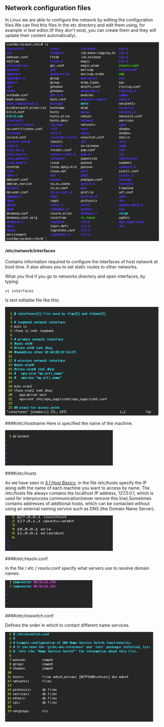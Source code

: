 ## Network configuration files

In Linux we are able to configure the network by editing the configuration files.We can find this files in the etc directory and edit them using, for example *vi* text editor.(If they don't exist, you can create them and they will update their content automatically).

![filesetc](img6/etc.jpg)

#### /etc/network/interfaces

Contains information required to configure the interfaces of host network at boot time. It also allows you to set static routes to other networks.

What you find if you go to networks directory and open interfaces, by typing:
```
vi interfaces
```
Is text editable file like this:

![interfaces](img6/interfaces.jpg)


####/etc/hostname
Here is specified the name of the machine.

![hostname](img6/hostname.jpg)

####/etc/hosts

As we have seen in [*5.1 Host Basics*](../host/host_basics.md), in the file /etc/hosts specify the IP along with the name of each machine you want to access by name.
The /etc/hosts file always contains the localhost IP address, 127.0.0.1, which is used for interprocess communication(never remove this line).Sometimes contains addresses of additional hosts, which can be contacted without using an external naming service such as DNS (the Domain Name Server).

![hosts](img6/hosts.jpg)

####/etc/resolv.conf

In the file / etc / resolv.conf specify what servers use to resolve domain names.

![conf](img6/netconf.jpg)

####/etc/nsswitch.conf

Defines the order in which to contact different name services.

![switch](img6/switch.jpg)
